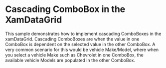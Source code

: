 ﻿# Cascading ComboBox in the XamDataGrid

This sample demonstrates how to implement cascading ComboBoxes in the xamDataGrid. Cascading ComboBoxes are when the value in one ComboBox is dependent on the selected value in the other ComboBox. A very common scenario for this would be vehicle Make/Model, where when you select a vehicle Make such as Chevrolet in one ComboBox, the available vehicle Models are populated in the other ComboBox.
